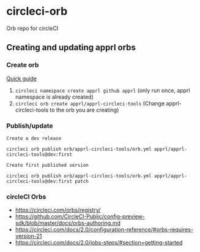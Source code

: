 # circleci-orb
Orb repo for circleCI

## Creating and updating apprl orbs

### Create orb
[Quick guide](https://github.com/CircleCI-Public/config-preview-sdk/blob/master/docs/orbs-authoring.md#quick-start)
 1. `circleci namespace create apprl github apprl` (only run once, apprl namespace is already created)
 2. `circleci orb create apprl/apprl-circleci-tools` (Change apprl-circleci-tools to the orb you are creating)

### Publish/update
`Create a dev release`
```
circleci orb publish orb/apprl-circleci-tools/orb.yml apprl/apprl-circleci-tools@dev:first
```

`Create first published version`
```
circleci orb publish orb/apprl-circleci-tools/orb.yml apprl/apprl-circleci-tools@dev:first patch
```

### circleCI Orbs
 - https://circleci.com/orbs/registry/
 - https://github.com/CircleCI-Public/config-preview-sdk/blob/master/docs/orbs-authoring.md
 - https://circleci.com/docs/2.0/configuration-reference/#orbs-requires-version-21
 - https://circleci.com/docs/2.0/jobs-steps/#section=getting-started
